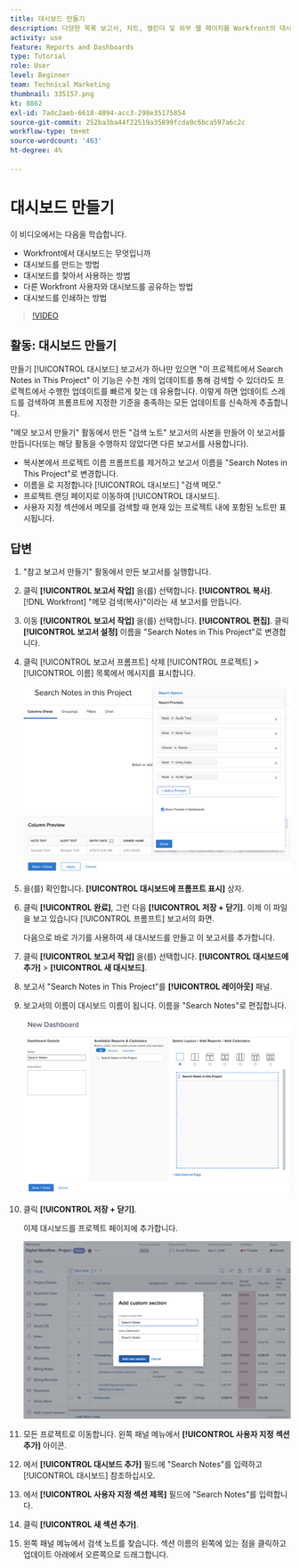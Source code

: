 ```yaml
---
title: 대시보드 만들기
description: 다양한 목록 보고서, 차트, 캘린더 및 외부 웹 페이지를 Workfront의 대시보드에 결합하는 방법에 대해 알아봅니다.
activity: use
feature: Reports and Dashboards
type: Tutorial
role: User
level: Beginner
team: Technical Marketing
thumbnail: 335157.png
kt: 8862
exl-id: 7adc2aeb-6618-4894-acc3-298e35175854
source-git-commit: 252ba3ba44f22519a35899fcda9c6bca597a6c2c
workflow-type: tm+mt
source-wordcount: '463'
ht-degree: 4%

---
```


# 대시보드 만들기

이 비디오에서는 다음을 학습합니다.

* Workfront에서 대시보드는 무엇입니까
* 대시보드를 만드는 방법
* 대시보드를 찾아서 사용하는 방법
* 다른 Workfront 사용자와 대시보드를 공유하는 방법
* 대시보드를 인쇄하는 방법

>[!VIDEO](https://video.tv.adobe.com/v/335157/?quality=12)

## 활동: 대시보드 만들기

만들기 [!UICONTROL 대시보드] 보고서가 하나만 있으면 &quot;이 프로젝트에서 Search Notes in This Project&quot; 이 기능은 수천 개의 업데이트를 통해 검색할 수 있더라도 프로젝트에서 수행한 업데이트를 빠르게 찾는 데 유용합니다. 이렇게 하면 업데이트 스레드를 검색하여 프롬프트에 지정한 기준을 충족하는 모든 업데이트를 신속하게 추출합니다.

&quot;메모 보고서 만들기&quot; 활동에서 만든 &quot;검색 노트&quot; 보고서의 사본을 만들어 이 보고서를 만듭니다(또는 해당 활동을 수행하지 않았다면 다른 보고서를 사용합니다).

* 복사본에서 프로젝트 이름 프롬프트를 제거하고 보고서 이름을 &quot;Search Notes in This Project&quot;로 변경합니다.
* 이름을 로 지정합니다 [!UICONTROL 대시보드] &quot;검색 메모.&quot;
* 프로젝트 랜딩 페이지로 이동하여 [!UICONTROL 대시보드].
* 사용자 지정 섹션에서 메모를 검색할 때 현재 있는 프로젝트 내에 포함된 노트만 표시됩니다.

## 답변

1. &quot;참고 보고서 만들기&quot; 활동에서 만든 보고서를 실행합니다.
1. 클릭 **[!UICONTROL 보고서 작업]** 을(를) 선택합니다. **[!UICONTROL 복사]**. [!DNL Workfront] &quot;메모 검색(복사)&quot;이라는 새 보고서를 만듭니다.
1. 이동 **[!UICONTROL 보고서 작업]** 을(를) 선택합니다. **[!UICONTROL 편집]**. 클릭 **[!UICONTROL 보고서 설정]** 이름을 &quot;Search Notes in This Project&quot;로 변경합니다.
1. 클릭 [!UICONTROL 보고서 프롬프트] 삭제 [!UICONTROL 프로젝트] > [!UICONTROL 이름] 목록에서 메시지를 표시합니다.

   ![새 대시보드를 만드는 화면의 이미지입니다](assets/edit-report-prompts.png)

1. 을(를) 확인합니다. **[!UICONTROL 대시보드에 프롬프트 표시]** 상자.
1. 클릭 **[!UICONTROL 완료]**, 그런 다음 **[!UICONTROL 저장 + 닫기]**. 이제 이 파일을 보고 있습니다 [!UICONTROL 프롬프트] 보고서의 화면.

   다음으로 바로 가기를 사용하여 새 대시보드를 만들고 이 보고서를 추가합니다.

1. 클릭 **[!UICONTROL 보고서 작업]** 을(를) 선택합니다. **[!UICONTROL 대시보드에 추가]** > **[!UICONTROL 새 대시보드]**.
1. 보고서 &quot;Search Notes in This Project&quot;를 **[!UICONTROL 레이아웃]** 패널.
1. 보고서의 이름이 대시보드 이름이 됩니다. 이름을 &quot;Search Notes&quot;로 편집합니다.

   ![새 대시보드를 만드는 화면의 이미지입니다](assets/create-dashboard.png)

1. 클릭 **[!UICONTROL 저장 + 닫기]**.

   이제 대시보드를 프로젝트 페이지에 추가합니다.

   ![새 대시보드를 만드는 화면의 이미지입니다](assets/add-custom-section.png)

1. 모든 프로젝트로 이동합니다. 왼쪽 패널 메뉴에서 **[!UICONTROL 사용자 지정 섹션 추가]** 아이콘.
1. 에서 **[!UICONTROL 대시보드 추가]** 필드에 &quot;Search Notes&quot;를 입력하고 [!UICONTROL 대시보드] 참조하십시오.
1. 에서 **[!UICONTROL 사용자 지정 섹션 제목]** 필드에 &quot;Search Notes&quot;를 입력합니다.
1. 클릭 **[!UICONTROL 새 섹션 추가]**.
1. 왼쪽 패널 메뉴에서 검색 노트를 찾습니다. 섹션 이름의 왼쪽에 있는 점을 클릭하고 업데이트 아래에서 오른쪽으로 드래그합니다.
